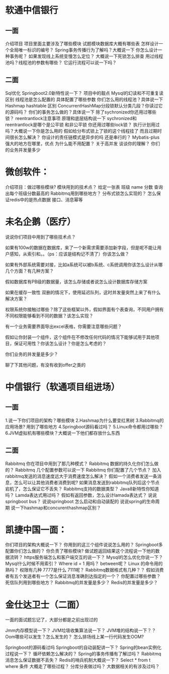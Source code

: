 # 软通中信银行

## 一面

介绍项目 项目里面主要涉及了哪些模块
试题模块数据库大概有哪些表
怎样设计一个全局唯一标识的编号？
Spring事务传播行为了解吗？大概说一下
你怎么设计一种事务呢？
如果发现线上系统变慢怎么定位？
大概说一下死锁怎么排查
用过线程池吗？线程池的参数有哪些？ 它运行流程可以说一下吗？

## 二面

Sql优化
Springboot2.0新特性说一下？
项目中的靓点
Mysql的幻读和不可重复读区别
线程池是怎么配置的 具体配置了哪些参数
你们怎么用的线程池？具体说一下
Hashmap hashtable 区别
ConcurrentHashMap分段锁默认分类几段？你读过它的源码吗？
你们的事务怎么做的？具体说一下
除了sychronized你还用过哪些锁？
reentrantlock注意事项 原理和底层结构说一下
sychronized和reentrantlock是哪个是公平锁 和非公平锁
你还用过哪些lock锁？
执行计划用过吗？大概说一下你是怎么用的
假如给分布式锁上了锁的这个线程挂了 而且过期时间很长怎么解决？
你设计的责任链模式是异步的吗 还是串行的？
Mybatis-plus强大的地方在哪里，优点 为什么能不用配置？
关于高并发 谈谈你的理解？ 你们的业务并发量多少

# 微创软件：

介绍项目：做过哪些模块? 模块用到的技术点？
给定一张表 班级 name  分数 查询出每个班级分数最高的
Rabbitmq用到哪些地方？
分布式锁怎么实现的？
怎么保证redis中的是热点数据
接口、消息幂等

# 未名企鹅（医疗）

说说你们项目中用到了哪些技术点？

如果有100w的数据在数据库，来了一个新需求需要添加新字段，但是呢不能让用户感知，从索引和。。（ps：应该是结构记不清了）你该怎么做？

如果有外部系统需要对接，比如a系统可以被b系统、c系统调用你该怎么设计从哪几个方面？有几种方案？

假如数据库有PB级的数据量，该怎么存储或者说怎么设计数据库存储方案

如果在缓存一致性 双删的情况下，使用延迟队列，这时并发量突然上来了有什么解决方案？

权限系统你接触过哪些？除了这些框架以外，假如界面有个表查询，不同用户拥有不同权限能够看到不同的数据？该怎么实现？

有一个业务需要界面导出excel表格，你需要注意哪些问题？

假如让你封装一个组件，这个组件在不修改任何代码的情况下能够试用于其他项目，保证可用性？你该怎么设计？你是怎么考虑的？

你们业务的并发量是多少？

聊了下其他问题，有没有收到offer之类的

# 中信银行（软通项目组进场）

## 一面

1.说一下你们项目的架构？哪些模块
2.Hashmap为什么要变红黑树
3.Rabbitmq的应用场景? 用到了哪些地方
4.Springboot源码看过吗？
5.Linux命令都用过哪些？
6.JVM虚拟机有哪些模块？大概说一下他们都存放什么东西

## 二面

Rabbitmq 你在项目中用到了那几种模式？
Rabbitmq 数据的持久化你们怎么做的？
Rabbitmq 几个配置参数可以说一下
Rabbitmq 你们配置了几个节点？
加入rabbitmq发送的消息速度远大于消费速度怎么解决？
假如一个消费者发送一条消息，怎么可以让其他消费者消费到呢?
如果消息发送到rabbitmq队列后这个节点宕机了，怎么保证它不丢失？
Rabbitmq支持的数据类型？
Java8新特性你知道吗？
Lamda表达式用过吗？
假如有返回参数，怎么设计lamada表达式？
说说springboot bus？
说说springboot 怎么启动和自动装配的
说说spring的生命周期
说一下hashmap和concurenthashmap区别？

# 凯捷中国一面：

你们项目的架构大概说一下？
你用到的这三个组件说说怎么用的？
Springboot多配置你们怎么做的？
你负责了哪些模块? 做试题返回结果这个流程说一下他的数据流转？
https服务端怎么和客户端交互的说一下？
Mysql的怎么优化你说一下？
Mysql什么时候不用索引？
Where id = 1 用吗？ between呢？
Linux 的命令用的熟吗？
权限有几种 7777是什么 7111呢？
Rabbitmq数据格式有几种？？
假如消费者有五个发送者有一个怎么保证消息准确到达指定的一个？
你配置过哪些参数？
死信队列用到哪些地方？
Rabbitmq的并发量是多少？
Redis的并发量是多少？

# 金仕达卫士（二面）

一面的面试题忘记了，大部分都是之前出现过的

Jmm内存模型说一下？
JVM垃圾收集算法说一下？
JVM堆的结构说一下？？
Oom哪些可以发生？怎么发生的？
怎么排场线上某一行代码发生OOM?

Springboot的源码看过吗
Springboot的自动装配讲一下？
Spring的bean实例化过程说一下？
循坏依赖怎么解决的？
Spring的事务传播有了解过吗？
Rabbitmq 消息怎么保证数据不丢失？
Redis的哨兵机制大概说一下？
Select * from t where 条件 大概走了哪些过程？
分库分表做过吗？
大数据相关的有涉及过吗？